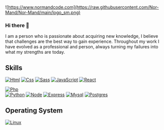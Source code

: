 ![https://www.normandcode.com](https://raw.githubusercontent.com/Nor-Mand/Nor-Mand/main/logo_sm.png)
### Hi there 👋
I am a person who is passionate about acquiring new knowledge, I believe that challenges are the best way to gain experience. Throughout my work I have evolved as a professional and person, always turning my failures into what my strengths are today.

<!--
**Nor-Mand/Nor-Mand** is a ✨ _special_ ✨ repository because its `README.md` (this file) appears on your GitHub profile.

Here are some ideas to get you started:

- 🔭 I’m currently working on ...
- 🌱 I’m currently learning ...
- 👯 I’m looking to collaborate on ...
- 🤔 I’m looking for help with ...
- 💬 Ask me about ...
- 📫 How to reach me: ...
- 😄 Pronouns: ...
- ⚡ Fun fact: ...
-->

## Skills
[![Html](https://img.shields.io/badge/HTML5-E34F26?style=for-the-badge&logo=html5&logoColor=white&labelColor=101010)]()
[![Css](https://img.shields.io/badge/CSS3-1572B6?style=for-the-badge&logo=css3&logoColor=white&labelColor=101010)]()
[![Sass](https://img.shields.io/badge/Sass-CC6699?style=for-the-badge&logo=sass&logoColor=white&labelColor=101010)]()
[![JavaScript](https://img.shields.io/badge/JavaScript-F7DF1E?style=for-the-badge&logo=javascript&logoColor=white&labelColor=101010)]()
[![React](https://img.shields.io/badge/React-20232A?style=for-the-badge&logo=react&logoColor=61DAFB&labelColor=101010)]()

[![Php](https://img.shields.io/badge/PHP-777BB4?style=for-the-badge&logo=php&logoColor=white&labelColor=101010)]()            
[![Python](https://img.shields.io/badge/Python-3776AB?style=for-the-badge&logo=python&logoColor=white&labelColor=101010)]() 
[![Node](https://img.shields.io/badge/Node.js-43853D?style=for-the-badge&logo=node.js&logoColor=white&labelColor=101010)]()
[![Express](https://img.shields.io/badge/Express.js-404D59?style=for-the-badge&labelColor=101010)]()
[![Mysql](https://img.shields.io/badge/MySQL-00000F?style=for-the-badge&logo=mysql&logoColor=white&labelColor=101010)]()
[![Postgres](https://img.shields.io/badge/PostgreSQL-316192?style=for-the-badge&logo=postgresql&logoColor=white&labelColor=101010)]()

	
 

## Operating System
[![Linux](https://img.shields.io/badge/Ubuntu-E95420?style=for-the-badge&logo=ubuntu&logoColor=white&labelColor=101010)]()  

	

